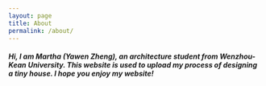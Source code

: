 ```yaml
---
layout: page
title: About
permalink: /about/
---
```


##### Hi, I am Martha (Yawen Zheng), an architecture student from Wenzhou-Kean University. This website is used to upload my process of designing a tiny house. I hope you enjoy my website!



